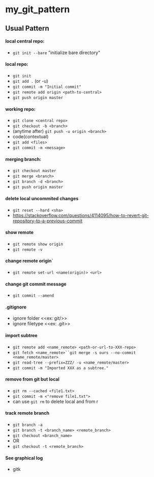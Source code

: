 # my_git_pattern

## Usual Pattern

#### local central repo:
 * `git init --bare` "initialize bare directory"

#### local repo:
 * `git init`
 * `git add .` (or -u)
 * `git commit -m "Initial commit"`
 * `git remote add origin <path-to-central>`
 * `git push origin master`

#### working repo:
 * `git clone <central repo>`
 * `git checkout -b <branch>`
 * (anytime after) `git push -u origin <branch>`
 * code(contextual)
 * `git add <files>`
 * `git commit -m <message>`

#### merging branch:
 * `git checkout master`
 * `git merge <branch>`
 * `git branch -d <branch>`
 * `git push origin master`

#### delete local uncommited changes
 * `git reset --hard <sha>`
 * <https://stackoverflow.com/questions/4114095/how-to-revert-git-repository-to-a-previous-commit>

#### show remote
 * `git remote show origin`
 * `git remote -v`

#### change remote origin`
 * `git remote set-url <name(origin)> <url>`

#### change git commit message
 * `git commit --amend`

#### .gitignore
 * ignore folder <<ex: git/>>
 * ignore filetype <<ex: .git>>

#### import subtree
 * `git remote add <name_remote> <path-or-url-to-XXX-repo>`
 * `git fetch <name_remote>``git merge -s ours --no-commit <name_remote/master>`
 * `git read-tree --prefix=ZZZ/ -u <name_remote/master>`
 * `git commit -m "Imported XXX as a subtree."`

#### remove from git but local
 * `git rm --cached <file1.txt>`
 * `git commit -m <"remove file1.txt">`
 * can use `git rm` to delete local and from r

#### track remote branch
 * `git branch -a`
 * `git branch -t <branch_name> <remote_branch>`
 * `git checkout <branch_name>`
 * OR
 * `git checkout -t <remote_branch>`

#### See graphical log
 * gitk